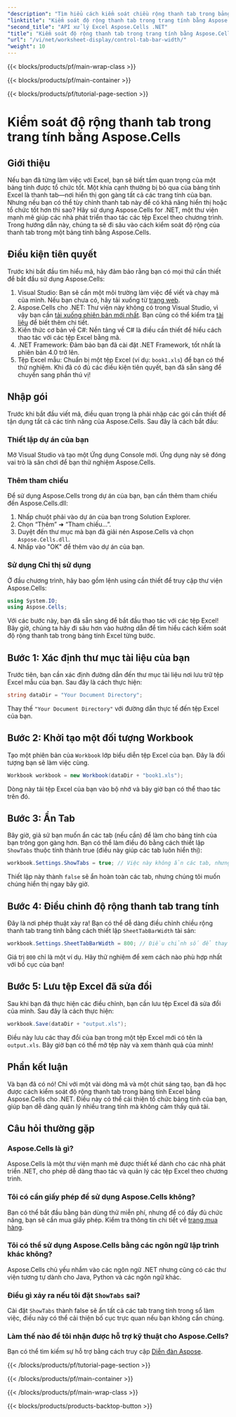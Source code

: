 ```yaml
---
"description": "Tìm hiểu cách kiểm soát chiều rộng thanh tab trong bảng tính Excel bằng Aspose.Cells cho .NET—hướng dẫn từng bước có nhiều ví dụ hữu ích."
"linktitle": "Kiểm soát độ rộng thanh tab trong trang tính bằng Aspose.Cells"
"second_title": "API xử lý Excel Aspose.Cells .NET"
"title": "Kiểm soát độ rộng thanh tab trong trang tính bằng Aspose.Cells"
"url": "/vi/net/worksheet-display/control-tab-bar-width/"
"weight": 10
---
```


{{< blocks/products/pf/main-wrap-class >}}

{{< blocks/products/pf/main-container >}}

{{< blocks/products/pf/tutorial-page-section >}}

# Kiểm soát độ rộng thanh tab trong trang tính bằng Aspose.Cells

## Giới thiệu
Nếu bạn đã từng làm việc với Excel, bạn sẽ biết tầm quan trọng của một bảng tính được tổ chức tốt. Một khía cạnh thường bị bỏ qua của bảng tính Excel là thanh tab—nơi hiển thị gọn gàng tất cả các trang tính của bạn. Nhưng nếu bạn có thể tùy chỉnh thanh tab này để có khả năng hiển thị hoặc tổ chức tốt hơn thì sao? Hãy sử dụng Aspose.Cells for .NET, một thư viện mạnh mẽ giúp các nhà phát triển thao tác các tệp Excel theo chương trình. Trong hướng dẫn này, chúng ta sẽ đi sâu vào cách kiểm soát độ rộng của thanh tab trong một bảng tính bằng Aspose.Cells. 
## Điều kiện tiên quyết
Trước khi bắt đầu tìm hiểu mã, hãy đảm bảo rằng bạn có mọi thứ cần thiết để bắt đầu sử dụng Aspose.Cells:
1. Visual Studio: Bạn sẽ cần một môi trường làm việc để viết và chạy mã của mình. Nếu bạn chưa có, hãy tải xuống từ [trang web](https://visualstudio.microsoft.com/).
2. Aspose.Cells cho .NET: Thư viện này không có trong Visual Studio, vì vậy bạn cần [tải xuống phiên bản mới nhất](https://releases.aspose.com/cells/net/). Bạn cũng có thể kiểm tra [tài liệu](https://reference.aspose.com/cells/net/) để biết thêm chi tiết.
3. Kiến thức cơ bản về C#: Nền tảng về C# là điều cần thiết để hiểu cách thao tác với các tệp Excel bằng mã.
4. .NET Framework: Đảm bảo bạn đã cài đặt .NET Framework, tốt nhất là phiên bản 4.0 trở lên.
5. Tệp Excel mẫu: Chuẩn bị một tệp Excel (ví dụ: `book1.xls`) để bạn có thể thử nghiệm.
Khi đã có đủ các điều kiện tiên quyết, bạn đã sẵn sàng để chuyển sang phần thú vị!
## Nhập gói
Trước khi bắt đầu viết mã, điều quan trọng là phải nhập các gói cần thiết để tận dụng tất cả các tính năng của Aspose.Cells. Sau đây là cách bắt đầu:
### Thiết lập dự án của bạn
Mở Visual Studio và tạo một Ứng dụng Console mới. Ứng dụng này sẽ đóng vai trò là sân chơi để bạn thử nghiệm Aspose.Cells.
### Thêm tham chiếu
Để sử dụng Aspose.Cells trong dự án của bạn, bạn cần thêm tham chiếu đến Aspose.Cells.dll:
1. Nhấp chuột phải vào dự án của bạn trong Solution Explorer.
2. Chọn “Thêm” ➜ “Tham chiếu…”.
3. Duyệt đến thư mục mà bạn đã giải nén Aspose.Cells và chọn `Aspose.Cells.dll`.
4. Nhấp vào "OK" để thêm vào dự án của bạn.
### Sử dụng Chỉ thị sử dụng
Ở đầu chương trình, hãy bao gồm lệnh using cần thiết để truy cập thư viện Aspose.Cells:
```csharp
using System.IO;
using Aspose.Cells;
```
Với các bước này, bạn đã sẵn sàng để bắt đầu thao tác với các tệp Excel!
Bây giờ, chúng ta hãy đi sâu hơn vào hướng dẫn để tìm hiểu cách kiểm soát độ rộng thanh tab trong bảng tính Excel từng bước.
## Bước 1: Xác định thư mục tài liệu của bạn
Trước tiên, bạn cần xác định đường dẫn đến thư mục tài liệu nơi lưu trữ tệp Excel mẫu của bạn. Sau đây là cách thực hiện:
```csharp
string dataDir = "Your Document Directory";
```
Thay thế `"Your Document Directory"` với đường dẫn thực tế đến tệp Excel của bạn.
## Bước 2: Khởi tạo một đối tượng Workbook
Tạo một phiên bản của `Workbook` lớp biểu diễn tệp Excel của bạn. Đây là đối tượng bạn sẽ làm việc cùng.
```csharp
Workbook workbook = new Workbook(dataDir + "book1.xls");
```
Dòng này tải tệp Excel của bạn vào bộ nhớ và bây giờ bạn có thể thao tác trên đó.
## Bước 3: Ẩn Tab
Bây giờ, giả sử bạn muốn ẩn các tab (nếu cần) để làm cho bảng tính của bạn trông gọn gàng hơn. Bạn có thể làm điều đó bằng cách thiết lập `ShowTabs` thuộc tính thành true (điều này giúp các tab luôn hiển thị):
```csharp
workbook.Settings.ShowTabs = true; // Việc này không ẩn các tab, nhưng vẫn tốt để chúng ta tự nhắc nhở mình!
```
Thiết lập này thành `false` sẽ ẩn hoàn toàn các tab, nhưng chúng tôi muốn chúng hiển thị ngay bây giờ.
## Bước 4: Điều chỉnh độ rộng thanh tab trang tính
Đây là nơi phép thuật xảy ra! Bạn có thể dễ dàng điều chỉnh chiều rộng thanh tab trang tính bằng cách thiết lập `SheetTabBarWidth` tài sản:
```csharp
workbook.Settings.SheetTabBarWidth = 800; // Điều chỉnh số để thay đổi chiều rộng
```
Giá trị `800` chỉ là một ví dụ. Hãy thử nghiệm để xem cách nào phù hợp nhất với bố cục của bạn!
## Bước 5: Lưu tệp Excel đã sửa đổi
Sau khi bạn đã thực hiện các điều chỉnh, bạn cần lưu tệp Excel đã sửa đổi của mình. Sau đây là cách thực hiện:
```csharp
workbook.Save(dataDir + "output.xls");
```
Điều này lưu các thay đổi của bạn trong một tệp Excel mới có tên là `output.xls`. Bây giờ bạn có thể mở tệp này và xem thành quả của mình!
## Phần kết luận
Và bạn đã có nó! Chỉ với một vài dòng mã và một chút sáng tạo, bạn đã học được cách kiểm soát độ rộng thanh tab trong bảng tính Excel bằng Aspose.Cells cho .NET. Điều này có thể cải thiện tổ chức bảng tính của bạn, giúp bạn dễ dàng quản lý nhiều trang tính mà không cảm thấy quá tải. 
## Câu hỏi thường gặp
### Aspose.Cells là gì?
Aspose.Cells là một thư viện mạnh mẽ được thiết kế dành cho các nhà phát triển .NET, cho phép dễ dàng thao tác và quản lý các tệp Excel theo chương trình.
### Tôi có cần giấy phép để sử dụng Aspose.Cells không?
Bạn có thể bắt đầu bằng bản dùng thử miễn phí, nhưng để có đầy đủ chức năng, bạn sẽ cần mua giấy phép. Kiểm tra thông tin chi tiết về [trang mua hàng](https://purchase.aspose.com/buy).
### Tôi có thể sử dụng Aspose.Cells bằng các ngôn ngữ lập trình khác không?
Aspose.Cells chủ yếu nhắm vào các ngôn ngữ .NET nhưng cũng có các thư viện tương tự dành cho Java, Python và các ngôn ngữ khác.
### Điều gì xảy ra nếu tôi đặt `ShowTabs` sai?
Cài đặt `ShowTabs` thành false sẽ ẩn tất cả các tab trang tính trong sổ làm việc, điều này có thể cải thiện bố cục trực quan nếu bạn không cần chúng.
### Làm thế nào để tôi nhận được hỗ trợ kỹ thuật cho Aspose.Cells?
Bạn có thể tìm kiếm sự hỗ trợ bằng cách truy cập [Diễn đàn Aspose](https://forum.aspose.com/c/cells/9).


{{< /blocks/products/pf/tutorial-page-section >}}

{{< /blocks/products/pf/main-container >}}

{{< /blocks/products/pf/main-wrap-class >}}

{{< blocks/products/products-backtop-button >}}